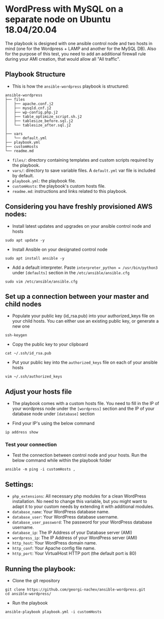 # WordPress with MySQL on a separate node on Ubuntu 18.04/20.04

The playbook is designed with one ansible control node and two hosts in mind (one for the Wordpress + LAMP and another for the MySQL DB). Also for the purpose of this test, you need to add an additional firewall rule during your AMI creation, that would allow all "All traffic".

## Playbook Structure

- This is how the `ansible-wordpress` playbook is structured:

```
ansible-wordpress
├── files
│   ├── apache.conf.j2
│   ├── mysqld.cnf.j2
│   ├── wp-config.php.j2
│   ├── table_optimize_script.sh.j2
│   ├── tablesize_before.sql.j2
│   └── tablesize_after.sql.j2
│
├── vars
│   └── default.yml
├── playbook.yml
├── customHosts
└── readme.md
```
- `files/`: directory containing templates and custom scripts required by the playbook.
- `vars/`: directory to save variable files. A `default.yml` var file is included by default.
- `playbook.yml`: the playbook file.
- `customHosts`: the playbook's custom hosts file.
- `readme.md`: instructions and links related to this playbook.

## Considering you have freshly provisioned AWS nodes:

- Install latest updates and upgrades on your ansible control node and hosts
```shell
sudo apt update -y
```
- Install Ansible on your designated control node
```shell
sudo apt install ansible -y
```
- Add a default interpreter. Paste `interpreter_python = /usr/bin/python3` under `[defaults]` section in the `/etc/ansible/ansible.cfg`
```shell
sudo vim /etc/ansible/ansible.cfg
```

## Set up a connection between your master and child nodes 

- Populate your public key (id_rsa.pub) into your authorized_keys file on your child hosts. You can either use an existing public key, or generate a new one 
 ```shell
 ssh-keygen
 ```
 - Copy the public key to your clipboard
 ```shell
cat ~/.ssh/id_rsa.pub
```
- Put your public key into the `authorized_keys` file on each of your ansible hosts
```shell
vim ~/.ssh/authorized_keys
```

## Adjust your hosts file

- The playbook comes with a custom hosts file. You need to fill in the IP of your wordpress node under the `[wordpress]` section and the IP of your database node under `[database]` section

- Find your IP's using the below command
```shell
ip address show
```

### Test your connection

- Test the connection between control node and your hosts. Run the below command while within the playbook folder
```shell
ansible -m ping -i customHosts ,
```

## Settings:

- `php_extensions`:  All necessary php modules for a clean WordPress installation. No need to change this variable, but you might want to adapt it to your custom needs by extending it with additional modules.  
- `database_name`: Your WordPress database name.
- `database_user`: Your WordPress database username.
- `database_user_password`: The password for your WordPress database username.
- `database_ip`: The IP Address of your Database server (AMI)
- `wordpress_ip`: The IP Address of your WordPress server (AMI)
- `http_host`: Your WordPress domain name.
- `http_conf`: Your Apache config file name.
- `http_port`: Your VirtualHost HTTP port (the default port is 80)

## Running the playbook:

- Clone the git repository
```shell
git clone https://github.com/georgi-nachev/ansible-wordpress.git
cd ansible-wordpress/
``` 
- Run the playbook
```shell
ansible-playbook playbook.yml -i customHosts
```
